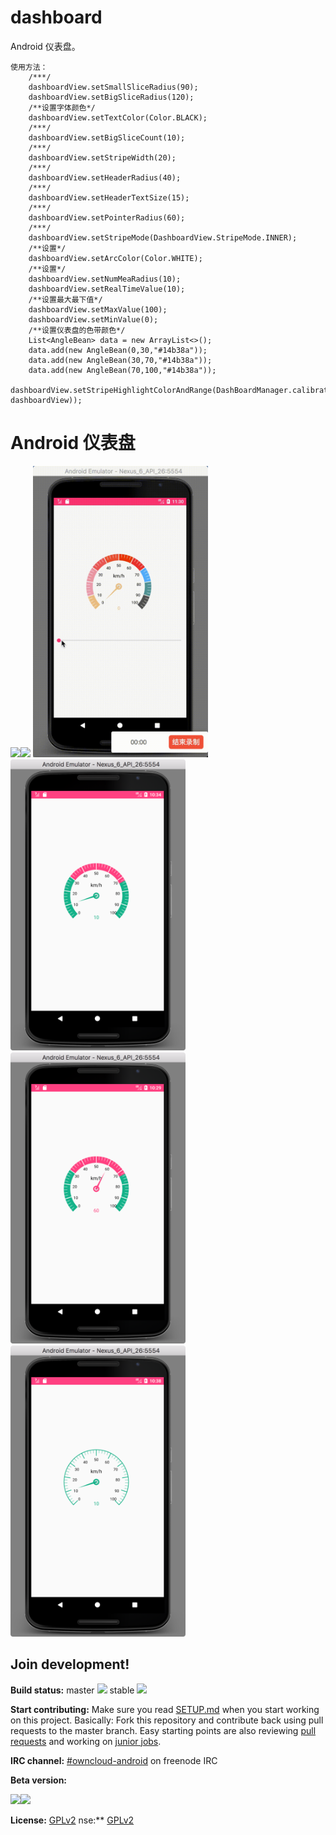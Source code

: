 # dashboard
Android 仪表盘。

    使用方法：
        /***/
        dashboardView.setSmallSliceRadius(90);
        dashboardView.setBigSliceRadius(120);
        /**设置字体颜色*/
        dashboardView.setTextColor(Color.BLACK);
        /***/
        dashboardView.setBigSliceCount(10);
        /***/
        dashboardView.setStripeWidth(20);
        /***/
        dashboardView.setHeaderRadius(40);
        /***/
        dashboardView.setHeaderTextSize(15);
        /***/
        dashboardView.setPointerRadius(60);
        /***/
        dashboardView.setStripeMode(DashboardView.StripeMode.INNER);
        /**设置*/
        dashboardView.setArcColor(Color.WHITE);
        /**设置*/
        dashboardView.setNumMeaRadius(10);
        dashboardView.setRealTimeValue(10);
        /**设置最大最下值*/
        dashboardView.setMaxValue(100);
        dashboardView.setMinValue(0);
        /**设置仪表盘的色带颜色*/
        List<AngleBean> data = new ArrayList<>();
        data.add(new AngleBean(0,30,"#14b38a"));
        data.add(new AngleBean(30,70,"#14b38a"));
        data.add(new AngleBean(70,100,"#14b38a"));
        dashboardView.setStripeHighlightColorAndRange(DashBoardManager.calibration2Angle(data, dashboardView));


# Android 仪表盘

<a href="https://play.google.com/store/apps/details?id=com.owncloud.android"><img src="https://play.google.com/intl/en_us/badges/images/generic/en_badge_web_generic.png" height="75"></a><a href="https://f-droid.org/packages/com.owncloud.android/"><img src="https://f-droid.org/badge/get-it-on.png" height="75"></a>
<img src="readme_resources/gif.gif" width="280" height="466"/>
<img src="readme_resources/1.png" width="280" height="466"/> <img src="readme_resources/2.png" width="280" height="466"/> <img src="readme_resources/s3.png" width="280" height="466"/>

## Join development!

**Build status:** master ![](https://api.travis-ci.org/owncloud/android.svg?branch=master) stable ![](https://api.travis-ci.org/owncloud/android.svg?branch=stable)

**Start contributing:** Make sure you read [SETUP.md](https://github.com/owncloud/android/blob/master/SETUP.md) when you start working on this project. Basically: Fork this repository and contribute back using pull requests to the master branch.
Easy starting points are also reviewing [pull requests](https://github.com/owncloud/android/pulls) and working on [junior jobs](https://github.com/owncloud/android/issues?q=is%3Aopen+is%3Aissue+label%3A%22Junior+Job%22).

**IRC channel:** [#owncloud-android](https://webchat.freenode.net/?channels=owncloud-android) on freenode IRC

**Beta version:**

<a href="https://play.google.com/store/apps/details?id=com.owncloud.android.beta"><img src="https://play.google.com/intl/en_us/badges/images/generic/en_badge_web_generic.png" height="75"></a><a href="https://f-droid.org/packages/com.owncloud.android.beta/"><img src="https://f-droid.org/badge/get-it-on.png" height="75"></a>

**License:** [GPLv2](https://github.com/owncloud/android/blob/master/LICENSE.txt)
nse:** [GPLv2](https://github.com/owncloud/android/blob/master/LICENSE.txt)
